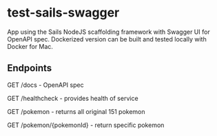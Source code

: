 # test-sails-swagger

App using the Sails NodeJS scaffolding framework with Swagger UI for OpenAPI spec. Dockerized version can be built and tested locally with Docker for Mac.


## Endpoints

GET /docs - OpenAPI spec

GET /healthcheck - provides health of service

GET /pokemon - returns all original 151 pokemon

GET /pokemon/{pokemonId} - return specific pokemon
